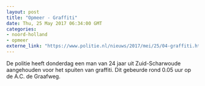 ```yaml
---
layout: post
title: "Opmeer - Graffiti"
date: Thu, 25 May 2017 06:34:00 GMT
categories: 
- noord-holland 
- opmeer 
externe_link: "https://www.politie.nl/nieuws/2017/mei/25/04-graffiti.html"
---
```


De politie heeft donderdag een man van 24 jaar uit Zuid-Scharwoude aangehouden voor het spuiten van graffiti. Dit gebeurde rond 0.05 uur op de A.C. de Graafweg.

